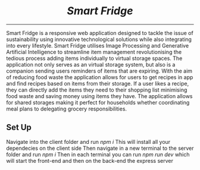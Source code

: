# <center>*Smart Fridge*</center>
---
Smart Fridge is a responsive web application designed to tackle the issue of sustainability using
innovative technological solutions while also integrating into every lifestyle. Smart Fridge utilises
Image Processing and Generative Artificial Intelligence to streamline item management
revolutionising the tedious process adding items individually to virtual storage spaces. The
application not only serves as an virtual storage system, but also is a companion sending users
reminders of items that are expiring. With the aim of reducing food waste the application allows for
users to get recipes in app and find recipes based on items from their storage. If a user likes a recipe,
they can directly add the items they need to their shopping list minimising food waste and saving
money using items they have. The application allows for shared storages making it perfect for
households whether coordinating meal plans to delegating grocery responsibilities.
## Set Up
Navigate into the client folder and run *npm i*
This will install all your dependecies on the client side
Then navigate in a new terminal to the server folder and run *npm i*
Then in each terminal you can run *npm run dev* which will start the front-end and then on the back-end the express server
